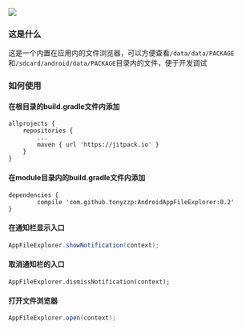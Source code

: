 [![](https://jitpack.io/v/tonyzzp/AndroidAppFileExplorer.svg)](https://jitpack.io/#tonyzzp/AndroidAppFileExplorer)

### 这是什么
这是一个内置在应用内的文件浏览器，可以方便查看`/data/data/PACKAGE`和`/sdcard/android/data/PACKAGE`目录内的文件，便于开发调试

### 如何使用

#### 在根目录的build.gradle文件内添加
```
allprojects {
	repositories {
		...
		maven { url 'https://jitpack.io' }
	}
}
```

#### 在module目录内的build.gradle文件内添加
```
dependencies {
        compile 'com.github.tonyzzp:AndroidAppFileExplorer:0.2'
}
```

#### 在通知栏显示入口
```java
AppFileExplorer.showNotification(context);
```

#### 取消通知栏的入口
```
AppFileExplorer.dismissNotification(context);
```

#### 打开文件浏览器
```java
AppFileExplorer.open(context);
```